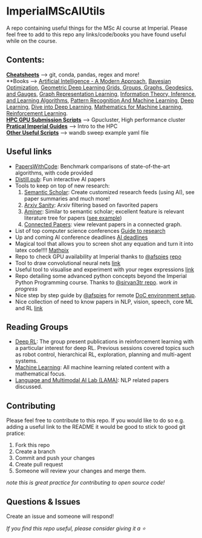 # ImperialMScAIUtils
A repo containing useful things for the MSc AI course at Imperial. Please feel free to add to this repo any links/code/books you have found useful while on the course.

## Contents:
**[Cheatsheets](cheatsheets/)** --> git, conda, pandas, regex and more!  
**Books --> [Artificial Intelligence - A Modern Approach](https://drive.google.com/file/d/1EaUbq6oJ5GelNVPI84md2YNophO2ckxa/view?usp=sharing), [Bayesian Optimization](https://drive.google.com/file/d/1y7FzOvHZp42nXcrrqZ9v5o0bMsOF97HC/view?usp=sharing), [Geometric Deep Learning Grids, Groups, Graphs, Geodesics, and Gauges](https://drive.google.com/file/d/1BikzL9AK_Fbxs89a3U6xwrRZMpKxu-Xr/view?usp=sharing), [Graph Representation Learning](https://drive.google.com/file/d/1gXwObcHiFsRB6JEEztMfyIw4OjRDbyiY/view?usp=sharing), [Information Theory, Inference, and Learning Algorithms](https://drive.google.com/file/d/1qnMtsfKMKUR_YtfEFaeicu9a6wRXXQBW/view?usp=sharing), [Pattern Recognition And Machine Learning](https://drive.google.com/file/d/168UDdtnVeAYEHSHQk9_oZZwNODZH61Ih/view?usp=sharing), [Deep Learning](https://drive.google.com/file/d/1eBUXpdAbcuqzuRVFpt4D4AE5aNuSjzAc/view?usp=sharing), [Dive into Deep Learning](https://drive.google.com/file/d/1Qa_P8MFqCk9XAWYhk3X9jSo3Rg83VjMK/view?usp=sharing),  [Mathematics for Machine Learning](https://drive.google.com/file/d/1Kfo_-1l0lUavXj14Fn7Z_qsvn-qF5NrI/view?usp=sharing), [Reinforcement Learning](https://drive.google.com/file/d/1cx5eNuZuvtZQQpXIWVtQiMW7xH4El2cD/view?usp=sharing).  
**[HPC GPU Submission Scripts](gpu_sub_scripts/)** --> Gpucluster, High performance cluster  
**[Pratical Imperial Guides](practical_icl_guides/)** --> Intro to the HPC  
**[Other Useful Scripts](other_useful_scripts/)** --> wandb sweep example yaml file

## Useful links
* [PapersWithCode](https://paperswithcode.com/): Benchmark comparisons of state-of-the-art algorithms, with code provided 
* [Distill.pub](https://distill.pub/): Fun interactive AI papers 
* Tools to keep on top of new research:
    1. [Semantic Scholar](https://www.semanticscholar.org/): Create customized research feeds (using AI), see paper summaries and much more!
    2. [Arxiv Sanity](http://www.arxiv-sanity.com/): Arxiv filtering based on favorited papers
    3. [Aminer](https://www.aminer.cn/): Similar to semantic scholar; excellent feature is relevant literature tree for papers ([see example](https://mrt.aminer.cn/5e9979d9fc4ff8d805e696c0))
    4. [Connected Papers](https://www.connectedpapers.com/): view relevant papers in a connected graph.
* List of top computer science conferences [Guide to research](https://www.guide2research.com/topconf/)
* Up and coming AI conference deadlines [AI deadlines](https://aideadlin.es/?sub=ML,CV,NLP,RO,SP,DM)
* Magical tool that allows you to screen shot any equation and turn it into latex code!!!! [Mathpix](https://mathpix.com/)
* Repo to check GPU availability at Imperial thanks to [@afspies](https://github.com/afspies) [repo](https://github.com/afspies/ssh_gpu_checker)
* Tool to draw convolutional neural nets [link](http://alexlenail.me/NN-SVG/AlexNet.html)
* Useful tool to visualise and experiment with your regex expressions [link](https://extendsclass.com/regex-tester.html#python)
* Repo detailing some advanced python concepts beyond the Imperial Python Programming course. Thanks to [@sirvan3tr
](https://github.com/sirvan3tr) [repo](https://github.com/sirvan3tr/advanced-python).  _work in progress_
* Nice step by step guide by [@afspies](https://github.com/afspies) for remote [DoC environment setup](https://hackmd.io/@afspies/Bkd7Zq60K#).
* Nice collection of need to know papers in NLP, vision, speech, core ML and RL [link](https://aman.ai/papers/) 

## Reading Groups
* [Deep RL](https://sites.google.com/view/deep-rl-imperial/home): The group present publications in reinforcement learning with a particular interest for deep RL. Previous sessions covered topics such as robot control, hierarchical RL, exploration, planning and multi-agent systems.
* [Machine Learning](https://imperialcollegelondon.github.io/csml-reading-group/): All machine learning related content with a mathematical focus.
* [Language and Multimodal AI Lab (LAMA)](https://lama.doc.ic.ac.uk/): NLP related papers discussed.

## Contributing
Please feel free to contribute to this repo. If you would like to do so e.g. adding a useful link to the README it would be good to stick to good git pratice:
1. Fork this repo
2. Create a branch
3. Commit and push your changes
4. Create pull request
5. Someone will review your changes and merge them.

*note this is great practice for contributing to open source code!*

## Questions & Issues
Create an issue and someone will respond!

_If you find this repo useful, please consider giving it a ⭐_ 

